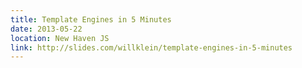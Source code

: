 ```yaml
---
title: Template Engines in 5 Minutes
date: 2013-05-22
location: New Haven JS
link: http://slides.com/willklein/template-engines-in-5-minutes
---
```

